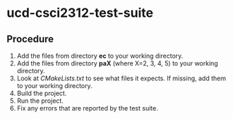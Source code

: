 # ucd-csci2312-test-suite

## Procedure
1. Add the files from directory **ec** to your working directory. 
2. Add the files from directory **paX** (where X=2, 3, 4, 5) to your working directory. 
3. Look at *CMakeLists.txt* to see what files it expects. If missing, add them to your working directory. 
4. Build the project. 
5. Run the project. 
6. Fix any errors that are reported by the test suite. 

